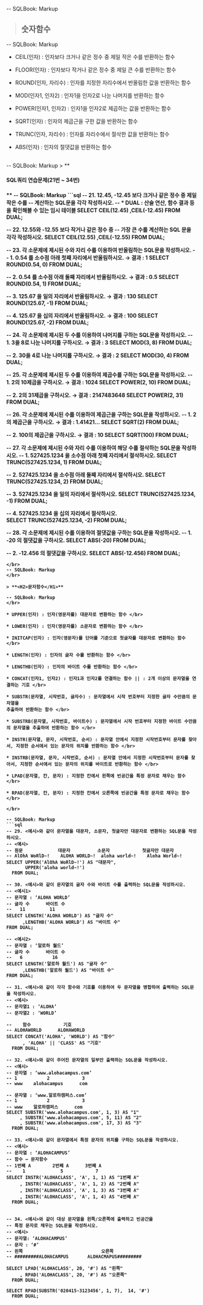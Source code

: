 -- SQLBook: Markup
> **<H2>숫자함수</H2>**

-- SQLBook: Markup
</br>

* CEIL(인자)           : 인자보다 크거나 같은 정수 중 제일 작은 수를 반환하는 함수 </br>

* FLOOR(인자)          : 인자보다 작거나 같은 정수 중 제일 큰 수를 반환하는 함수 </br>

* ROUND(인자, 자리수)   : 인자를 지정한 자리수에서 반올림한 값을 반환하는 함수 </br>

* MOD(인자1, 인자2)     : 인자1을 인자2로 나눈 나머지를 반환하는 함수 </br>

* POWER(인자1, 인자2)   : 인자1을 인자2로 제곱하는 값을 반환하는 함수 </br>

* SQRT(인자)           : 인자의 제곱근을 구한 값을 반환하는 함수 </br>

* TRUNC(인자, 자리수)   : 인자를 자리수에서 절삭한 값을 반환하는 함수 </br>

* ABS(인자)             : 인자의 절댓값을 반환하는 함수 </br>

</br>
-- SQLBook: Markup
> **<h4>SQL쿼리 연습문제(21번 ~ 34번) <h4>**
-- SQLBook: Markup
```sql
-- 21. 12.45, -12.45 보다 크거나 같은 정수 중 제일 작은 수를
-- 계산하는 SQL문을 각각 작성하시오.
-- * DUAL : 산술 연산, 함수 결과 등을 확인해볼 수 있는 임시 테이블
SELECT CEIL(12.45) ,CEIL(-12.45)
  FROM DUAL;

-- 22. 12.55와 -12.55 보다 작거나 같은 정수 중 
-- 가장 큰 수를 계산하는 SQL 문을 각각 작성하시오.
SELECT CEIL(12.55) ,CEIL(-12.55)
  FROM DUAL;

-- 23. 각 소문제에 제시된 수와 자리 수를 이용하여 반올림하는 SQL문을 작성하시오.
--  1. 0.54 를 소수점 아래 첫째 자리에서 반올림하시오. → 결과 : 1
SELECT ROUND(0.54, 0)
  FROM DUAL;

--  2. 0.54 를 소수점 아래 둘째 자리에서 반올림하시오. → 결과 : 0.5
SELECT ROUND(0.54, 1)
  FROM DUAL;

--  3. 125.67 을 일의 자리에서 반올림하시오. → 결과 : 130
SELECT ROUND(125.67, -1)
  FROM DUAL;

--  4. 125.67 을 십의 자리에서 반올림하시오. → 결과 : 100
SELECT ROUND(125.67, -2)
  FROM DUAL;

-- 24. 각 소문제에 제시된 두 수를 이용하여 나머지를 구하는 SQL문을 작성하시오.
--  1. 3을 8로 나눈 나머지를 구하시오. → 결과 : 3
SELECT MOD(3, 8) 
  FROM DUAL;

--  2. 30을 4로 나눈 나머지를 구하시오. → 결과 : 2
SELECT MOD(30, 4) 
  FROM DUAL;

-- 25. 각 소문제에 제시된 두 수를 이용하여 제곱수를 구하는 SQL문을 작성하시오.
--  1. 2의 10제곱을 구하시오. → 결과 : 1024
SELECT POWER(2, 10) 
  FROM DUAL;

--  2. 2의 31제곱을 구하시오. → 결과 : 2147483648
SELECT POWER(2, 31) 
  FROM DUAL;

-- 26. 각 소문제에 제시된 수를 이용하여 제곱근을 구하는 SQL문을 작성하시오.
--  1. 2의 제곱근을 구하시오. → 결과 : 1.41421...
SELECT SQRT(2) 
  FROM DUAL;

--  2. 100의 제곱근을 구하시오. → 결과 : 10
SELECT SQRT(100) 
  FROM DUAL;

-- 27. 각 소문제에 제시된 수와 자리 수를 이용하여 해당 수를 절삭하는 SQL문을 작성하시오.
--  1. 527425.1234 을 소수점 아래 첫째 자리에서 절삭하시오.
SELECT TRUNC(527425.1234, 1)
  FROM DUAL;

--  2. 527425.1234 을 소수점 아래 둘째 자리에서 절삭하시오.
SELECT TRUNC(527425.1234, 2)
  FROM DUAL;

--  3. 527425.1234 을 일의 자리에서 절삭하시오.
SELECT TRUNC(527425.1234, -1)
  FROM DUAL;

--  4. 527425.1234 을 십의 자리에서 절삭하시오.  
SELECT TRUNC(527425.1234, -2)
  FROM DUAL;

-- 28. 각 소문제에 제시된 수를 이용하여 절댓값을 구하는 SQL문을 작성하시오.
--  1. -20 의 절댓값을 구하시오.
SELECT ABS(-20)
  FROM DUAL;

--  2. -12.456 의 절댓값을 구하시오.
SELECT ABS(-12.456)
  FROM DUAL;

```
</br>  
-- SQLBook: Markup
</br>

> **<H2>문자함수</H1>**

-- SQLBook: Markup
</br>

* UPPER(인자) : 인자(영문자를) 대문자로 변환하는 함수 </br>

* LOWER(인자) : 인자(영문자를) 소문자로 변환하는 함수 </br>

* INITCAP(인자) : 인자(영문자)를 단어를 기준으로 첫글자를 대문자로 변환하는 함수 </br>

* LENGTH(인자) : 인자의 글자 수를 반환하는 함수 </br>

* LENGTHB(인자) : 인자의 바이트 수를 반환하는 함수 </br>

* CONCAT(인자1, 인자2) : 인자1과 인자2를 연결하는 함수 || : 2개 이상의 문자열을 연결하는 기호 </br>

* SUBSTR(문자열, 시작번호, 글자수) : 문자열에서 시작 번호부터 지정한 글자 수만큼의 문자열을 
추출하여 반환하는 함수 </br>

* SUBSTRB(문자열, 시작번호, 바이트수) : 문자열에서 시작 번호부터 지정한 바이트 수만큼의 문자열을 추출하여 반환하는 함수 </br>

* INSTR(문자열, 문자, 시작번호, 순서) : 문자열 안에서 지정한 시작번호부터 문자를 찾아서, 지정한 순서에서 있는 문자의 위치를 반환하는 함수 </br>

* INSTRB(문자열, 문자, 시작번호, 순서) : 문자열 안에서 지정한 시작번호부터 문자를 찾아서, 지정한 순서에서 있는 문자의 위치를 바이트로 반환하는 함수 </br>

* LPAD(문자열, 칸, 문자) : 지정한 칸에서 왼쪽에 빈공간을 특정 문자로 채우는 함수 </br>

* RPAD(문자열, 칸, 문자) : 지정한 칸에서 오른쪽에 빈공간을 특정 문자로 채우는 함수 </br>

</br>

-- SQLBook: Markup
```sql
-- 29. <예시>와 같이 문자열을 대문자, 소문자, 첫글자만 대문자로 변환하는 SQL문을 작성하시오.
-- <예시>
-- 원문             대문자          소문자            첫글자만 대문자
-- AlOhA WoRlD~!    ALOHA WORLD~!  aloha world~!    Aloha World~!
SELECT UPPER('AlOhA WoRlD~!') AS "대문자",
       UPPER('aloha world~!')
  FROM DUAL;

-- 30. <예시>와 같이 문자열의 글자 수와 바이트 수를 출력하는 SQL문을 작성하시오.
-- <예시1>
-- 문자열 : ‘ALOHA WORLD’
-- 글자 수      바이트 수 
--   11         11
SELECT LENGTH('ALOHA WORLD') AS "글자 수"
      ,LENGTHB('ALOHA WORLD') AS "바이트 수"
FROM DUAL;

-- <예시2>
-- 문자열 : ‘알로하 월드’
-- 글자 수      바이트 수 
--   6           16
SELECT LENGTH('알로하 월드') AS "글자 수"
      ,LENGTHB('알로하 월드') AS "바이트 수"
FROM DUAL;

-- 31. <예시>와 같이 각각 함수와 기호를 이용하여 두 문자열을 병합하여 출력하는 SQL문을 작성하시오.
-- <예시>
-- 문자열1 : ‘ALOHA’
-- 문자열2 : ‘WORLD’

--    함수            기호
-- ALOHAWORLD      ALOHAWORLD
SELECT CONCAT('ALOHA', 'WORLD') AS "함수"
      , 'ALOHA' || 'CLASS' AS "기호"
  FROM DUAL;

-- 32. <예시>와 같이 주어진 문자열의 일부만 출력하는 SQL문을 작성하시오.
-- <예시>
-- 문자열 : ‘www.alohacampus.com’
-- 1           2            3
-- www    alohacampus      com

-- 문자열 : ‘www.알로하캠퍼스.com’
-- 1           2            3
-- www    알로하캠퍼스      com
SELECT SUBSTR('www.alohacampus.com', 1, 3) AS "1"
     , SUBSTR('www.alohacampus.com', 5, 11) AS "2"
     , SUBSTR('www.alohacampus.com', 17, 3) AS "3"
  FROM DUAL;

-- 33. <예시>와 같이 문자열에서 특정 문자의 위치를 구하는 SQL문을 작성하시오.
-- <예시>
-- 문자열 : ‘ALOHACAMPUS’
-- 함수 – 문자함수
-- 1번째 A        2번째 A      3번째 A
--    1             5            7
SELECT INSTR('ALOHACLASS', 'A', 1, 1) AS "1번째 A"
     , INSTR('ALOHACLASS', 'A', 1, 2) AS "2번째 A"
     , INSTR('ALOHACLASS', 'A', 1, 3) AS "3번째 A"
     , INSTR('ALOHACLASS', 'A', 1, 4) AS "4번째 A"
  FROM DUAL;


-- 34. <예시>와 같이 대상 문자열을 왼쪽/오른쪽에 출력하고 빈공간을 
-- 특정 문자로 채우는 SQL문을 작성하시오.
-- <예시>
-- 문자열: ‘ALOHACAMPUS’
-- 문자 : ‘#’
-- 왼쪽                             오른쪽
-- #########ALOHACAMPUS       ALOHACMAPUS######### 

SELECT LPAD('ALOHACLASS', 20, '#') AS "왼쪽"
     , RPAD('ALOHACLASS', 20, '#') AS "오른쪽"
  FROM DUAL;   

SELECT RPAD(SUBSTR('020415-3123456', 1, 7),  14, '#')
  FROM DUAL; 

 ``` 